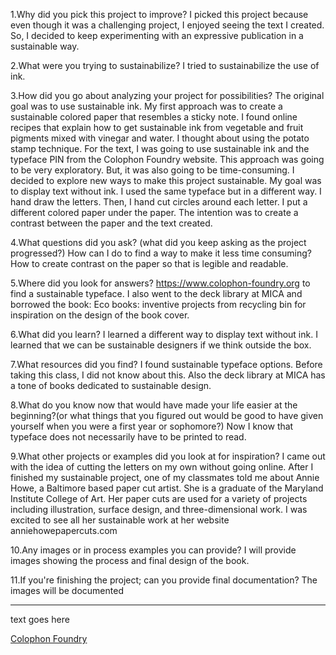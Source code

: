 1.Why did you pick this project to improve?
I picked this project because even though it was a challenging project, I enjoyed seeing the text I created. So, I decided to keep experimenting with an expressive publication in a sustainable way.

2.What were you trying to sustainabilize?
I tried to sustainabilize the use of ink.

3.How did you go about analyzing your project for possibilities?
The original goal was to use sustainable ink. My first approach was to create a sustainable colored paper that resembles a sticky note. I found online recipes that explain how to get sustainable ink from vegetable and fruit pigments mixed with vinegar and water. I thought about using the potato stamp technique.
For the text, I was going to use sustainable ink and the typeface PIN from the Colophon Foundry website. This approach was going to be very exploratory. But, it was also going to be time-consuming. 
I decided to explore new ways to make this project sustainable. My goal was to display text without ink. I used the same typeface but in a different way. I hand draw the letters. Then, I hand cut circles around each letter. I put a different colored paper under the paper. The intention was to create a contrast between the paper and the text created. 

4.What questions did you ask? (what did you keep asking as the project progressed?)
How can I do to find a way to make it less time consuming?
How to create contrast on the paper so that is legible and readable.

5.Where did you look for answers?
https://www.colophon-foundry.org to find a  sustainable typeface. I also went to the deck library at MICA and borrowed the book: Eco books: inventive projects from recycling bin for inspiration on the design of the book cover.

6.What did you learn?
I learned a different way to display text without ink. I learned that we can be sustainable designers if we think outside the box.

7.What resources did you find?
I found sustainable typeface options. Before taking this class, I did not know about this. Also the deck library at MICA has a tone of books dedicated to sustainable design.

8.What do you know now that would have made your life easier at the beginning?(or what things that you figured out would be good to have given yourself when you were a first year or sophomore?)
Now I know that typeface does not necessarily have to be printed to read. 

9.What other projects or examples did you look at for inspiration?
I came out with the idea of cutting the letters on my own without going online. After I finished my sustainable project, one of my classmates told me about Annie Howe, a Baltimore based paper cut artist. She is a graduate of the Maryland Institute College of Art. Her paper cuts are used for a variety of projects including illustration, surface design, and three-dimensional work. I was excited to see all her sustainable work at her website anniehowepapercuts.com 

10.Any images or in process examples you can provide?
I will provide images showing the process and final design of the book.

11.If you're finishing the project; can you provide final documentation?
The images will be documented 



---

text goes here


[Colophon Foundry](https://www.colophon-foundry.org)
